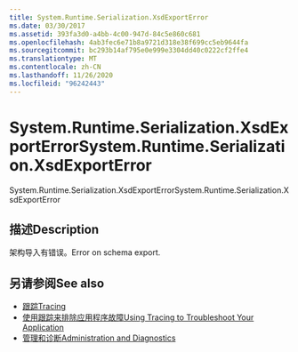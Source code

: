 ```yaml
---
title: System.Runtime.Serialization.XsdExportError
ms.date: 03/30/2017
ms.assetid: 393fa3d0-a4bb-4c00-947d-84c5e860c681
ms.openlocfilehash: 4ab3fec6e71b8a9721d318e38f699cc5eb9644fa
ms.sourcegitcommit: bc293b14af795e0e999e3304dd40c0222cf2ffe4
ms.translationtype: MT
ms.contentlocale: zh-CN
ms.lasthandoff: 11/26/2020
ms.locfileid: "96242443"
---
```

# <a name="systemruntimeserializationxsdexporterror"></a><span data-ttu-id="10fd3-102">System.Runtime.Serialization.XsdExportError</span><span class="sxs-lookup"><span data-stu-id="10fd3-102">System.Runtime.Serialization.XsdExportError</span></span>

<span data-ttu-id="10fd3-103">System.Runtime.Serialization.XsdExportError</span><span class="sxs-lookup"><span data-stu-id="10fd3-103">System.Runtime.Serialization.XsdExportError</span></span>  
  
## <a name="description"></a><span data-ttu-id="10fd3-104">描述</span><span class="sxs-lookup"><span data-stu-id="10fd3-104">Description</span></span>  

 <span data-ttu-id="10fd3-105">架构导入有错误。</span><span class="sxs-lookup"><span data-stu-id="10fd3-105">Error on schema export.</span></span>  
  
## <a name="see-also"></a><span data-ttu-id="10fd3-106">另请参阅</span><span class="sxs-lookup"><span data-stu-id="10fd3-106">See also</span></span>

- [<span data-ttu-id="10fd3-107">跟踪</span><span class="sxs-lookup"><span data-stu-id="10fd3-107">Tracing</span></span>](index.md)
- [<span data-ttu-id="10fd3-108">使用跟踪来排除应用程序故障</span><span class="sxs-lookup"><span data-stu-id="10fd3-108">Using Tracing to Troubleshoot Your Application</span></span>](using-tracing-to-troubleshoot-your-application.md)
- [<span data-ttu-id="10fd3-109">管理和诊断</span><span class="sxs-lookup"><span data-stu-id="10fd3-109">Administration and Diagnostics</span></span>](../index.md)
